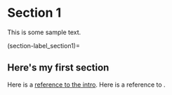 # Section 1

This is some sample text.

(section-label_section1)=
## Here's my first section

Here is a [reference to the intro](intro.md). Here is a reference to [](section-label_section1).
